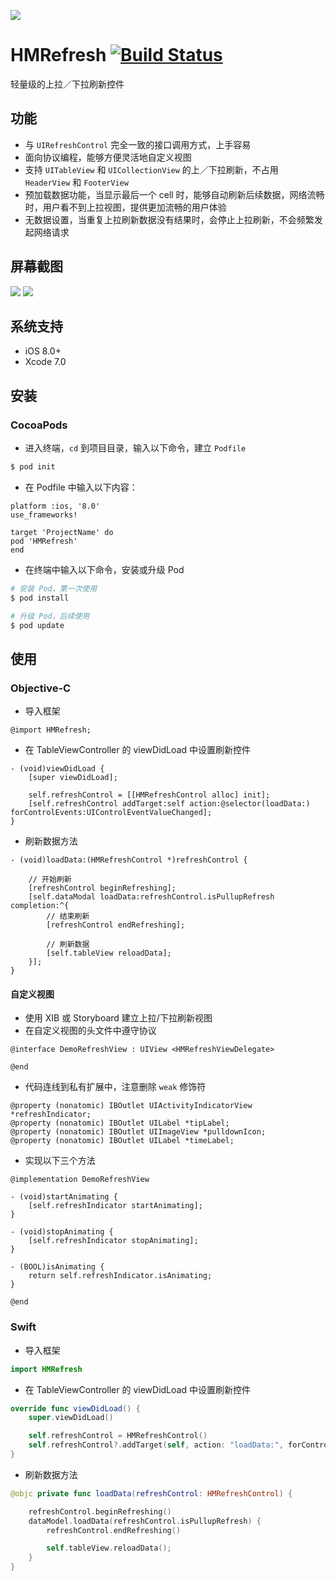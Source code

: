 ![](http://www.itheima.com/uploads/2015/08/198x57.png)

# HMRefresh [![Build Status](https://travis-ci.org/itheima-developer/HMRefresh.svg?branch=master)](https://travis-ci.org/itheima-developer/HMRefresh)

轻量级的上拉／下拉刷新控件

## 功能

* 与 `UIRefreshControl` 完全一致的接口调用方式，上手容易
* 面向协议编程，能够方便灵活地自定义视图
* 支持 `UITableView` 和 `UICollectionView` 的上／下拉刷新，不占用 `HeaderView` 和 `FooterView`
* 预加载数据功能，当显示最后一个 cell 时，能够自动刷新后续数据，网络流畅时，用户看不到上拉视图，提供更加流畅的用户体验
* 无数据设置，当重复上拉刷新数据没有结果时，会停止上拉刷新，不会频繁发起网络请求

## 屏幕截图

![](https://github.com/itheima-developer/HMRefresh/blob/master/screenshots/tableview1.gif?raw=true">)
![](https://github.com/itheima-developer/HMRefresh/blob/master/screenshots/collectionview1.gif?raw=true">)

## 系统支持

* iOS 8.0+
* Xcode 7.0

## 安装 

### CocoaPods

* 进入终端，`cd` 到项目目录，输入以下命令，建立 `Podfile`

```bash
$ pod init
```

* 在 Podfile 中输入以下内容：

```
platform :ios, '8.0'
use_frameworks!

target 'ProjectName' do
pod 'HMRefresh'
end
```

* 在终端中输入以下命令，安装或升级 Pod

```bash
# 安装 Pod，第一次使用
$ pod install

# 升级 Pod，后续使用
$ pod update
```

## 使用

### Objective-C

* 导入框架

```objc
@import HMRefresh;
```

* 在 TableViewController 的 viewDidLoad 中设置刷新控件

```objc
- (void)viewDidLoad {
    [super viewDidLoad];

    self.refreshControl = [[HMRefreshControl alloc] init];
    [self.refreshControl addTarget:self action:@selector(loadData:) forControlEvents:UIControlEventValueChanged];
}
```

* 刷新数据方法

```objc
- (void)loadData:(HMRefreshControl *)refreshControl {

    // 开始刷新
    [refreshControl beginRefreshing];
    [self.dataModal loadData:refreshControl.isPullupRefresh completion:^{
        // 结束刷新
        [refreshControl endRefreshing];

        // 刷新数据
        [self.tableView reloadData];
    }];
}
```

#### 自定义视图

* 使用 XIB 或 Storyboard 建立上拉/下拉刷新视图
* 在自定义视图的头文件中遵守协议

```objc
@interface DemoRefreshView : UIView <HMRefreshViewDelegate>

@end
```

* 代码连线到私有扩展中，注意删除 `weak` 修饰符

```objc
@property (nonatomic) IBOutlet UIActivityIndicatorView *refreshIndicator;
@property (nonatomic) IBOutlet UILabel *tipLabel;
@property (nonatomic) IBOutlet UIImageView *pulldownIcon;
@property (nonatomic) IBOutlet UILabel *timeLabel;
```

* 实现以下三个方法

```objc
@implementation DemoRefreshView

- (void)startAnimating {
    [self.refreshIndicator startAnimating];
}

- (void)stopAnimating {
    [self.refreshIndicator stopAnimating];
}

- (BOOL)isAnimating {
    return self.refreshIndicator.isAnimating;
}

@end
```

### Swift

* 导入框架

```swift
import HMRefresh
```

* 在 TableViewController 的 viewDidLoad 中设置刷新控件

```swift
override func viewDidLoad() {
    super.viewDidLoad()

    self.refreshControl = HMRefreshControl()
    self.refreshControl?.addTarget(self, action: "loadData:", forControlEvents: .ValueChanged)
}
```

* 刷新数据方法

```swift
@objc private func loadData(refreshControl: HMRefreshControl) {

    refreshControl.beginRefreshing()
    dataModel.loadData(refreshControl.isPullupRefresh) {
        refreshControl.endRefreshing()

        self.tableView.reloadData();
    }
}
```



